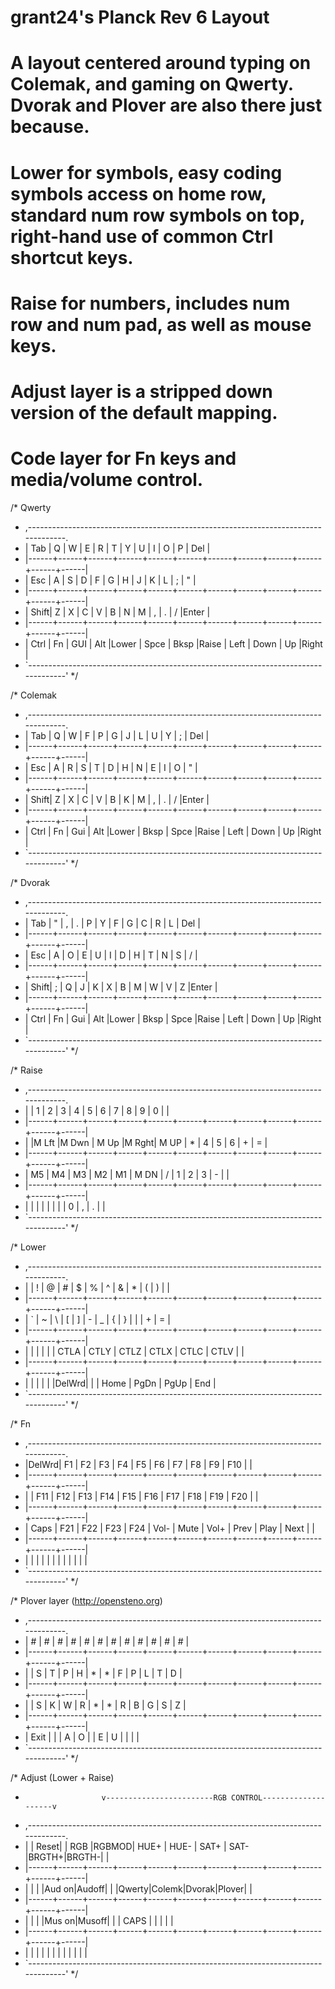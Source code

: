 # grant24's Planck Rev 6 Layout


# A layout centered around typing on Colemak, and gaming on Qwerty. Dvorak and Plover are also there just because.

# Lower for symbols, easy coding symbols access on home row, standard num row symbols on top, right-hand use of common Ctrl shortcut keys.
# Raise for numbers, includes num row and num pad, as well as mouse keys.
# Adjust layer is a stripped down version of the default mapping.
# Code layer for Fn keys and media/volume control.



/* Qwerty
 * ,-----------------------------------------------------------------------------------.
 * | Tab  |   Q  |   W  |   E  |   R  |   T  |   Y  |   U  |   I  |   O  |   P  | Del  |
 * |------+------+------+------+------+------+------+------+------+------+------+------|
 * | Esc  |   A  |   S  |   D  |   F  |   G  |   H  |   J  |   K  |   L  |   ;  |  "   |
 * |------+------+------+------+------+------+------+------+------+------+------+------|
 * | Shift|   Z  |   X  |   C  |   V  |   B  |   N  |   M  |   ,  |   .  |   /  |Enter |
 * |------+------+------+------+------+------+------+------+------+------+------+------|
 * | Ctrl |  Fn  | GUI  | Alt  |Lower | Spce | Bksp |Raise | Left | Down |  Up  |Right |
 * `-----------------------------------------------------------------------------------'
 */
 
 /* Colemak
 * ,-----------------------------------------------------------------------------------.
 * | Tab  |   Q  |   W  |   F  |   P  |   G  |   J  |   L  |   U  |   Y  |   ;  | Del  |
 * |------+------+------+------+------+------+------+------+------+------+------+------|
 * | Esc  |   A  |   R  |   S  |   T  |   D  |   H  |   N  |   E  |   I  |   O  |  "   |
 * |------+------+------+------+------+------+------+------+------+------+------+------|
 * | Shift|   Z  |   X  |   C  |   V  |   B  |   K  |   M  |   ,  |   .  |   /  |Enter |
 * |------+------+------+------+------+------+------+------+------+------+------+------|
 * | Ctrl |  Fn  | Gui  | Alt  |Lower | Bksp | Spce |Raise | Left | Down |  Up  |Right |
 * `-----------------------------------------------------------------------------------'
 */
 
 /* Dvorak
 * ,-----------------------------------------------------------------------------------.
 * | Tab  |   "  |   ,  |   .  |   P  |   Y  |   F  |   G  |   C  |   R  |   L  | Del  |
 * |------+------+------+------+------+------+------+------+------+------+------+------|
 * | Esc  |   A  |   O  |   E  |   U  |   I  |   D  |   H  |   T  |   N  |   S  |  /   |
 * |------+------+------+------+------+------+------+------+------+------+------+------|
 * | Shift|   ;  |   Q  |   J  |   K  |   X  |   B  |   M  |   W  |   V  |   Z  |Enter |
 * |------+------+------+------+------+------+------+------+------+------+------+------|
 * | Ctrl |  Fn  | Gui  | Alt  |Lower | Bksp | Spce |Raise | Left | Down |  Up  |Right |
 * `-----------------------------------------------------------------------------------'
 */
 
 /* Raise
 * ,-----------------------------------------------------------------------------------.
 * |      |   1  |   2  |   3  |   4  |   5  |   6  |   7  |   8  |   9  |   0  |      |
 * |------+------+------+------+------+------+------+------+------+------+------+------|
 * |      |M Lft |M Dwn | M Up |M Rght| M UP |   *  |   4  |   5  |   6  |   +  |   =  |
 * |------+------+------+------+------+------+------+------+------+------+------+------|
 * |  M5  |  M4  |  M3  |  M2  |  M1  | M DN |   /  |   1  |   2  |   3  |   -  |      |
 * |------+------+------+------+------+------+------+------+------+------+------+------|
 * |      |      |      |      |      |             |      |   0  |   ,  |   .  |      |
 * `-----------------------------------------------------------------------------------'
 */
 
 /* Lower
 * ,-----------------------------------------------------------------------------------.
 * |      |   !  |   @  |   #  |   $  |   %  |   ^  |   &  |   *  |   (  |   )  |      |
 * |------+------+------+------+------+------+------+------+------+------+------+------|
 * |  `   |  ~   |  \   |  [   |  ]   |  -   |  _   |   {  |   }  |   |  |   +  |   =  |
 * |------+------+------+------+------+------+------+------+------+------+------+------|
 * |      |      |      |      |      | CTLA | CTLY | CTLZ | CTLX | CTLC | CTLV |      |
 * |------+------+------+------+------+------+------+------+------+------+------+------|
 * |      |      |      |      |      |DelWrd|      |      | Home | PgDn | PgUp |  End |
 * `-----------------------------------------------------------------------------------'
 */
 
 /* Fn
 * ,-----------------------------------------------------------------------------------.
 * |DelWrd|  F1  |  F2  |  F3  |  F4  |  F5  |  F6  |  F7  |  F8  |  F9  |  F10 |      |
 * |------+------+------+------+------+------+------+------+------+------+------+------|
 * |      |  F11 |  F12 |  F13 |  F14 |  F15 |  F16 |  F17 |  F18 |  F19 |  F20 |      |
 * |------+------+------+------+------+------+------+------+------+------+------+------|
 * | Caps |  F21 |  F22 |  F23 |  F24 | Vol- | Mute | Vol+ | Prev | Play | Next |      |
 * |------+------+------+------+------+------+------+------+------+------+------+------|
 * |      |      |      |      |      |             |      |      |      |      |      |
 * `-----------------------------------------------------------------------------------'
 */
 
 /* Plover layer (http://opensteno.org)
 * ,-----------------------------------------------------------------------------------.
 * |   #  |   #  |   #  |   #  |   #  |   #  |   #  |   #  |   #  |   #  |   #  |   #  |
 * |------+------+------+------+------+------+------+------+------+------+------+------|
 * |      |   S  |   T  |   P  |   H  |   *  |   *  |   F  |   P  |   L  |   T  |   D  |
 * |------+------+------+------+------+------+------+------+------+------+------+------|
 * |      |   S  |   K  |   W  |   R  |   *  |   *  |   R  |   B  |   G  |   S  |   Z  |
 * |------+------+------+------+------+------+------+------+------+------+------+------|
 * | Exit |      |      |   A  |   O  |             |   E  |   U  |      |      |      |
 * `-----------------------------------------------------------------------------------'
 */
 
 /* Adjust (Lower + Raise)
 *                      v------------------------RGB CONTROL--------------------v
 * ,-----------------------------------------------------------------------------------.
 * |      | Reset|      | RGB  |RGBMOD| HUE+ | HUE- | SAT+ | SAT- |BRGTH+|BRGTH-|      |
 * |------+------+------+------+------+------+------+------+------+------+------+------|
 * |      |      |      |Aud on|Audoff|      |      |Qwerty|Colemk|Dvorak|Plover|      |
 * |------+------+------+------+------+------+------+------+------+------+------+------|
 * |      |      |      |Mus on|Musoff|      |      | CAPS |      |      |      |      |
 * |------+------+------+------+------+------+------+------+------+------+------+------|
 * |      |      |      |      |      |             |      |      |      |      |      |
 * `-----------------------------------------------------------------------------------'
 */
